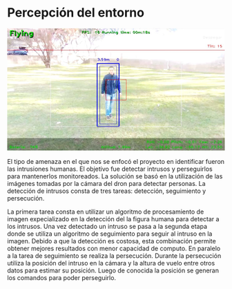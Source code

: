 # Percepción del entorno

![Imagen 2](img2.png)

El tipo de amenaza en el que nos se enfocó el proyecto en identificar fueron las intrusiones humanas. El objetivo fue detectar intrusos y perseguirlos para mantenerlos monitoreados. La solución se basó en la utilización de las imágenes tomadas por la cámara del dron para detectar personas. La detección de intrusos consta de tres tareas: detección, seguimiento y persecución. 

La primera tarea consta en utilizar un algoritmo de procesamiento de imagen expecializado en la detección del la figura humana para detectar a los intrusos. Una vez detectado un intruso se pasa a la segunda etapa donde se utiliza un algoritmo de seguimiento para seguir al intruso en la imagen. Debido a que la detección es costosa, esta combinación permite obtener mejores resultados con menor capacidad de computo. En paralelo a la tarea de seguimiento se realiza la persecución. Durante la persecución utiliza la posición del intruso en la cámara y la altura de vuelo entre otros datos para estimar su posición. Luego de conocida la posición se generan los comandos para poder perseguirlo.



